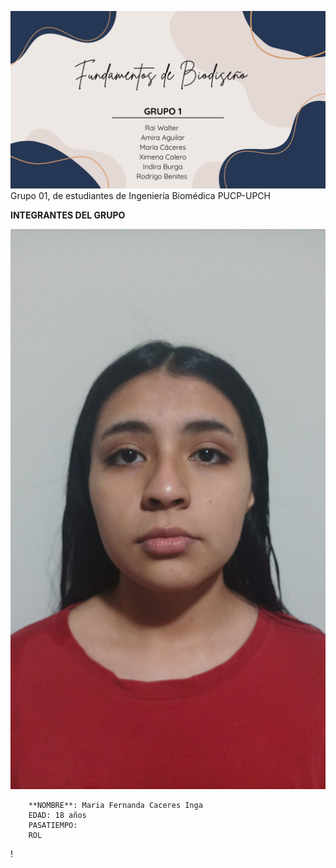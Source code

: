 ![Caratula de funbio](Imagenes/Trabajo%20funbio.png)
        Grupo 01, de estudiantes de Ingeniería Biomédica PUCP-UPCH
    
  **INTEGRANTES DEL GRUPO**

![Caratula de funbio](https://github.com/mariaCaceresI/Funbio/blob/02a4ef82fed15c671fd9cb9f321e02f73b27d67d/Imagenes/WhatsApp%20Image%202025-08-20%20at%205.26.59%20PM.jpeg)

        **NOMBRE**: Maria Fernanda Caceres Inga
        EDAD: 18 años
        PASATIEMPO: 
        ROL
!



